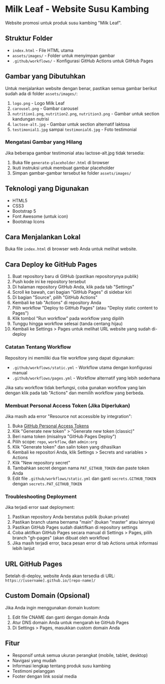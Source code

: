 # Milk Leaf - Website Susu Kambing

Website promosi untuk produk susu kambing "Milk Leaf".

## Struktur Folder

- `index.html` - File HTML utama
- `assets/images/` - Folder untuk menyimpan gambar
- `.github/workflows/` - Konfigurasi GitHub Actions untuk GitHub Pages

## Gambar yang Dibutuhkan

Untuk menjalankan website dengan benar, pastikan semua gambar berikut sudah ada di folder `assets/images/`:

1. `logo.png` - Logo Milk Leaf
2. `carousel.png` - Gambar carousel
3. `nutrition1.png`, `nutrition2.png`, `nutrition3.png` - Gambar untuk section kandungan nutrisi
4. `lactose-alt.jpg` - Gambar untuk section alternatif laktosa
5. `testimonial1.jpg` sampai `testimonial6.jpg` - Foto testimonial

### Mengatasi Gambar yang Hilang

Jika beberapa gambar testimonial atau lactose-alt.jpg tidak tersedia:

1. Buka file `generate-placeholder.html` di browser
2. Ikuti instruksi untuk membuat gambar placeholder
3. Simpan gambar-gambar tersebut ke folder `assets/images/`

## Teknologi yang Digunakan

- HTML5
- CSS3
- Bootstrap 5
- Font Awesome (untuk icon)
- Bootstrap Icons

## Cara Menjalankan Lokal

Buka file `index.html` di browser web Anda untuk melihat website.

## Cara Deploy ke GitHub Pages

1. Buat repository baru di GitHub (pastikan repositorynya publik)
2. Push kode ini ke repository tersebut
3. Di halaman repository GitHub Anda, klik pada tab "Settings"
4. Scroll ke bawah, cari bagian "GitHub Pages" di sidebar kiri
5. Di bagian "Source", pilih "GitHub Actions"
6. Kembali ke tab "Actions" di repository Anda
7. Pilih workflow "Deploy to GitHub Pages" (atau "Deploy static content to Pages")
8. Klik tombol "Run workflow" pada workflow yang dipilih
9. Tunggu hingga workflow selesai (tanda centang hijau)
10. Kembali ke Settings > Pages untuk melihat URL website yang sudah di-deploy

### Catatan Tentang Workflow

Repository ini memiliki dua file workflow yang dapat digunakan:

- `.github/workflows/static.yml` - Workflow utama dengan konfigurasi manual
- `.github/workflows/pages.yml` - Workflow alternatif yang lebih sederhana

Jika satu workflow tidak berfungsi, coba gunakan workflow yang lain dengan klik pada tab "Actions" dan memilih workflow yang berbeda.

### Membuat Personal Access Token (Jika Diperlukan)

Jika masih ada error "Resource not accessible by integration":

1. Buka [GitHub Personal Access Tokens](https://github.com/settings/tokens)
2. Klik "Generate new token" > "Generate new token (classic)"
3. Beri nama token (misalnya "GitHub Pages Deploy")
4. Pilih scope: `repo`, `workflow`, dan `admin:org`
5. Klik "Generate token" dan salin token yang dihasilkan
6. Kembali ke repositori Anda, klik Settings > Secrets and variables > Actions
7. Klik "New repository secret"
8. Tambahkan secret dengan nama `PAT_GITHUB_TOKEN` dan paste token Anda
9. Edit file `.github/workflows/static.yml` dan ganti `secrets.GITHUB_TOKEN` dengan `secrets.PAT_GITHUB_TOKEN`

### Troubleshooting Deployment

Jika terjadi error saat deployment:

1. Pastikan repository Anda berstatus publik (bukan private)
2. Pastikan branch utama bernama "main" (bukan "master" atau lainnya)
3. Pastikan GitHub Pages sudah diaktifkan di repository settings
4. Coba aktifkan GitHub Pages secara manual di Settings > Pages, pilih branch "gh-pages" (akan dibuat oleh workflow)
5. Jika masih terjadi error, baca pesan error di tab Actions untuk informasi lebih lanjut

## URL GitHub Pages

Setelah di-deploy, website Anda akan tersedia di URL:
`https://[username].github.io/[repo-name]/`

## Custom Domain (Opsional)

Jika Anda ingin menggunakan domain kustom:

1. Edit file CNAME dan ganti dengan domain Anda
2. Atur DNS domain Anda untuk mengarah ke GitHub Pages
3. Di Settings > Pages, masukkan custom domain Anda

## Fitur

- Responsif untuk semua ukuran perangkat (mobile, tablet, desktop)
- Navigasi yang mudah
- Informasi lengkap tentang produk susu kambing
- Testimoni pelanggan
- Footer dengan link sosial media
